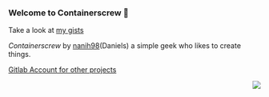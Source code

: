 ### Welcome to Containerscrew 🤙

Take a look at [my gists](https://gist.github.com/containerscrew)

_Containerscrew_ by [nanih98](https://github.com/nanih98)(Daniels) a simple geek who likes to create things.

[Gitlab Account for other projects](https://gitlab.com/containerscrew1)

<div style="clear: both;"></div>
<img align="right" src="https://github-readme-stats.vercel.app/api/top-langs/?username=containerscrew&show_icons=true&theme=github_dark&langs_count=4&layout=compact&hide=ruby,liquid,javascript,css" />
